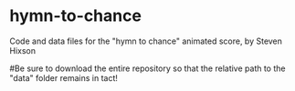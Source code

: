 # hymn-to-chance
Code and data files for the "hymn to chance" animated score, by Steven Hixson

#Be sure to download the entire repository so that the relative path to the "data" folder remains in tact!
